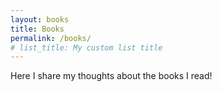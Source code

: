 ```yaml
---
layout: books
title: Books
permalink: /books/
# list_title: My custom list title
---
```


Here I share my thoughts about the books I read!
